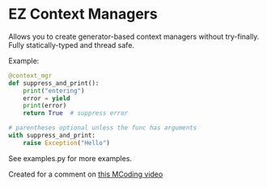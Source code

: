 # EZ Context Managers

Allows you to create generator-based context managers without try-finally.
Fully statically-typed and thread safe.

Example:
```python
@context_mgr
def suppress_and_print():
    print("entering")
    error = yield
    print(error)
    return True  # suppress error

# parentheses optional unless the func has arguments
with suppress_and_print: 
    raise Exception("Hello")
```

See examples.py for more examples.

Created for a comment on [this MCoding video](https://www.youtube.com/watch?v=LBJlGwJ899Y&t=36s)